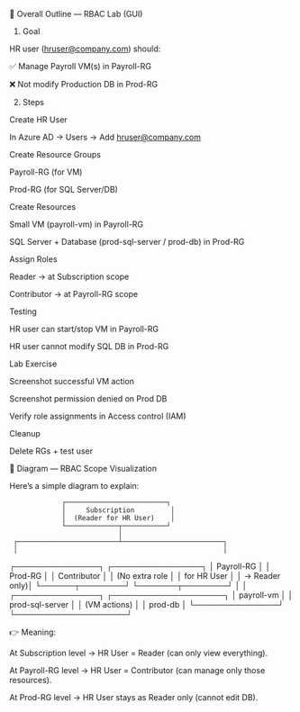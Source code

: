🔹 Overall Outline — RBAC Lab (GUI)
1. Goal

HR user (hruser@company.com) should:

✅ Manage Payroll VM(s) in Payroll-RG

❌ Not modify Production DB in Prod-RG

2. Steps

Create HR User

In Azure AD → Users → Add hruser@company.com

Create Resource Groups

Payroll-RG (for VM)

Prod-RG (for SQL Server/DB)

Create Resources

Small VM (payroll-vm) in Payroll-RG

SQL Server + Database (prod-sql-server / prod-db) in Prod-RG

Assign Roles

Reader → at Subscription scope

Contributor → at Payroll-RG scope

Testing

HR user can start/stop VM in Payroll-RG

HR user cannot modify SQL DB in Prod-RG

Lab Exercise

Screenshot successful VM action

Screenshot permission denied on Prod DB

Verify role assignments in Access control (IAM)

Cleanup

Delete RGs + test user

🔹 Diagram — RBAC Scope Visualization

Here’s a simple diagram to explain:

                 ┌─────────────────────────┐
                 │     Subscription         │
                 │  (Reader for HR User)    │
                 └─────────────┬───────────┘
                               │
     ┌─────────────────────────┴─────────────────────────┐
     │                                                   │
┌───────────────┐                              ┌────────────────┐
│   Payroll-RG  │                              │    Prod-RG     │
│ Contributor   │                              │ (No extra role │
│ for HR User   │                              │  → Reader only)│
└──────┬────────┘                              └───────┬────────┘
       │                                               │
┌───────────────┐                          ┌────────────────────┐
│  payroll-vm   │                          │  prod-sql-server   │
│  (VM actions) │                          │  prod-db           │
└───────────────┘                          └────────────────────┘


👉 Meaning:

At Subscription level → HR User = Reader (can only view everything).

At Payroll-RG level → HR User = Contributor (can manage only those resources).

At Prod-RG level → HR User stays as Reader only (cannot edit DB).
